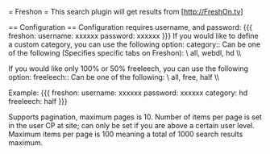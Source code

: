 = Freshon =
This search plugin will get results from [http://FreshOn.tv]

== Configuration ==
Configuration requires username, and password:
{{{
freshon: 
  username: xxxxxx
  password: xxxxxx
}}}
If you would like to define a custom category, you can use the following option:
 category::
 Can be one of the following (Specifies specific tabs on Freshon): \\
      all, webdl, hd \\\\

If you would like only 100% or 50% freeleech, you can use the following option:
 freeleech::
 Can be one of the following: \\
      all, free, half \\\\
 
Example:
{{{
freshon: 
  username: xxxxxx
  password: xxxxxx
  category: hd
  freeleech: half
}}}

Supports pagination, maximum pages is 10. Number of items per page is set in the user CP at site; can only be set if you are above a certain user level. Maximum items per page is 100 meaning a total of 1000 search results maximum.